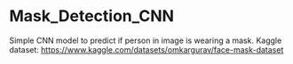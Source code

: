 # Mask_Detection_CNN
Simple CNN model to predict if person in image is wearing a mask.
Kaggle dataset: https://www.kaggle.com/datasets/omkargurav/face-mask-dataset
